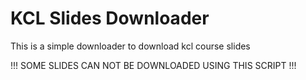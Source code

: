 # KCL Slides Downloader
This is a simple downloader to download kcl course slides

!!! SOME SLIDES CAN NOT BE DOWNLOADED USING THIS SCRIPT !!!
